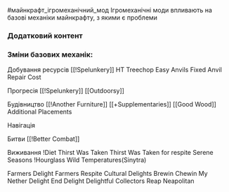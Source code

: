 #майнкрафт_ігромеханічний_мод 
Ігромеханічні моди впливають на базові механіки майнкрафту, з якими є проблеми

### Додатковий контент

### Зміни базових механік:

Добування ресурсів
[[!Spelunkery]]
HT Treechop
Easy Anvils
Fixed Anvil Repair Cost 

Прогресія
[[!Spelunkery]]
[[Outdoorsy]]

Будівництво
[[!Another Furniture]]
[[+Supplementaries]]
[[Good Wood]]
Additional Placements

Навігація

Битви
[[!Better Combat]]

Виживання
!Diet
Thirst Was Taken
Thirst Was Taken for respite
Serene Seasons
!Hourglass
Wild Temperatures(Sinytra)

Farmers Delight
	Farmers Respite
	Cultural Delights
	Brewin Chewin
	My Nether Delight
	End Delight
	Delightful
	Collectors Reap
Neapolitan